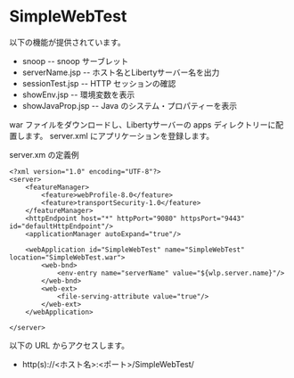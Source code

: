 # SimpleWebTest

以下の機能が提供されています。

* snoop   --  snoop サーブレット
* serverName.jsp -- ホスト名とLibertyサーバー名を出力
* sessionTest.jsp -- HTTP セッションの確認
* showEnv.jsp -- 環境変数を表示
* showJavaProp.jsp -- Java のシステム・プロパティーを表示

war ファイルをダウンロードし、Libertyサーバーの apps ディレクトリーに配置します。
server.xml にアプリケーションを登録します。

server.xm の定義例

    <?xml version="1.0" encoding="UTF-8"?>
    <server>
        <featureManager>
            <feature>webProfile-8.0</feature>
            <feature>transportSecurity-1.0</feature>
        </featureManager>
        <httpEndpoint host="*" httpPort="9080" httpsPort="9443" id="defaultHttpEndpoint"/>
        <applicationManager autoExpand="true"/>
        
        <webApplication id="SimpleWebTest" name="SimpleWebTest" location="SimpleWebTest.war">
            <web-bnd>
                <env-entry name="serverName" value="${wlp.server.name}"/>
            </web-bnd>
            <web-ext>
                <file-serving-attribute value="true"/>
            </web-ext>
        </webApplication>
        
    </server>

以下の URL からアクセスします。
* http(s)://<ホスト名>:<ポート>/SimpleWebTest/

